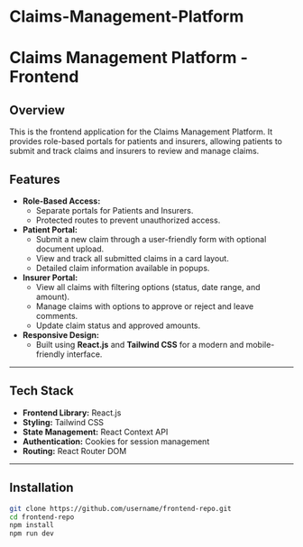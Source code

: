 # Claims-Management-Platform
# Claims Management Platform - Frontend

## Overview
This is the frontend application for the Claims Management Platform. It provides role-based portals for patients and insurers, allowing patients to submit and track claims and insurers to review and manage claims.

## Features
- **Role-Based Access:**
  - Separate portals for Patients and Insurers.
  - Protected routes to prevent unauthorized access.
- **Patient Portal:**
  - Submit a new claim through a user-friendly form with optional document upload.
  - View and track all submitted claims in a card layout.
  - Detailed claim information available in popups.
- **Insurer Portal:**
  - View all claims with filtering options (status, date range, and amount).
  - Manage claims with options to approve or reject and leave comments.
  - Update claim status and approved amounts.
- **Responsive Design:**
  - Built using **React.js** and **Tailwind CSS** for a modern and mobile-friendly interface.

---

## Tech Stack
- **Frontend Library:** React.js
- **Styling:** Tailwind CSS
- **State Management:** React Context API
- **Authentication:** Cookies for session management
- **Routing:** React Router DOM

---

## Installation


```bash
git clone https://github.com/username/frontend-repo.git
cd frontend-repo
npm install
npm run dev

